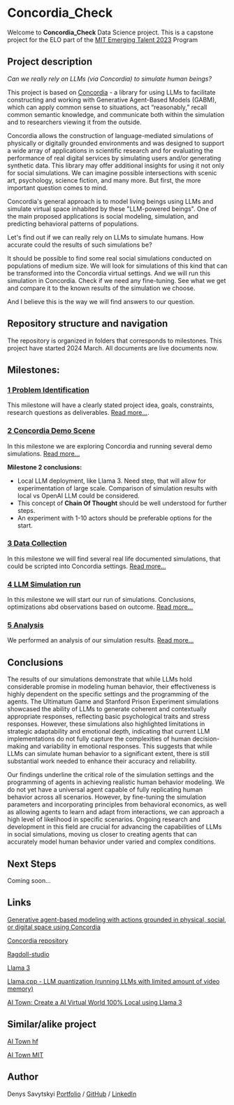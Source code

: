 # Concordia_Check

Welcome to **Concordia_Check** Data Science project. This is a capstone project for the ELO part of the [MIT Emerging Talent 2023](https://emergingtalent.mit.edu/) Program

## Project description

*Can we really rely on LLMs (via Concordia) to simulate human beings?*

This project is based on [Concordia](https://github.com/google-deepmind/concordia) - a library for using LLMs to facilitate constructing and working with Generative Agent-Based Models (GABM), which can apply common sense to situations, act “reasonably,” recall common semantic knowledge, and communicate both within the simulation and to researchers viewing it from the outside.

Concordia allows the construction of language-mediated simulations of physically or digitally grounded environments and was designed to support a wide array of applications in scientific research and for evaluating the performance of real digital services by simulating users and/or generating synthetic data. This library may offer additional insights for using it not only for social simulations. We can imagine possible intersections with scenic art, psychology, science fiction, and many more. But first, the more important question comes to mind.

Concordia's general approach is to model living beings using LLMs and simulate virtual space inhabited by these "LLM-powered beings". One of the main proposed applications is social modeling, simulation, and predicting behavioral patterns of populations.

Let's find out if we can really rely on LLMs to simulate humans. How accurate could the results of such simulations be?

It should be possible to find some real social simulations conducted on populations of medium size. We will look for simulations of this kind that can be transformed into the Concordia virtual settings. And we will run this simulation in Concordia. Check if we need any fine-tuning. See what we get and compare it to the known results of the simulation we choose.

And I believe this is the way we will find answers to our question.


## Repository structure and navigation

The repository is organized in folders that corresponds to milestones. 
This project have started 2024 March. All documents are live documents now. 


## Milestones:

### [1 Problem Identification](1_problem_identification)

This milestone will have a clearly stated project idea, goals, constraints, research questions as deliverables.
[Read more...](1_problem_identification).

### [2 Concordia Demo Scene](2_concordia_demo_scene)

In this milestone we are exploring Concordia and running several demo simulations. [Read more...](2_concordia_demo_scene)

**Milestone 2 conclusions:**

- Local LLM deployment, like Llama 3. Need step, that will allow for experimentation of large scale. Comparison of simulation results with local vs OpenAI LLM could be considered. 
- This concept of **Chain Of Thought** should be well understood for further steps. 
- An experiment with 1-10 actors should be preferable options for the start.

### [3 Data Collection](3_data_collection)

In this milestone we will find several real life documented simulations, that could be scripted into Concordia settings. [Read more...](3_data_collection)

### [4 LLM Simulation run](4_llm_run)

In this milestone we will start our run of simulations. Conclusions, optimizations abd observations based on outcome. [Read more...](4_llm_run)

### [5 Analysis](5_analysis)

We performed an analysis of our simulation results. [Read more...](5_analysis/README.md)

## Conclusions

The results of our simulations demonstrate that while LLMs hold considerable promise in modeling human behavior, their effectiveness is highly dependent on the specific settings and the programming of the agents. The Ultimatum Game and Stanford Prison Experiment simulations showcased the ability of LLMs to generate coherent and contextually appropriate responses, reflecting basic psychological traits and stress responses. However, these simulations also highlighted limitations in strategic adaptability and emotional depth, indicating that current LLM implementations do not fully capture the complexities of human decision-making and variability in emotional responses. This suggests that while LLMs can simulate human behavior to a significant extent, there is still substantial work needed to enhance their accuracy and reliability.

Our findings underline the critical role of the simulation settings and the programming of agents in achieving realistic human behavior modeling. We do not yet have a universal agent capable of fully replicating human behavior across all scenarios. However, by fine-tuning the simulation parameters and incorporating principles from behavioral economics, as well as allowing agents to learn and adapt from interactions, we can approach a high level of likelihood in specific scenarios. Ongoing research and development in this field are crucial for advancing the capabilities of LLMs in social simulations, moving us closer to creating agents that can accurately model human behavior under varied and complex conditions.

## Next Steps

Coming soon...

## Links

[Generative agent-based modeling with actions grounded in physical, social, or digital space using Concordia](<resources/Generative agent-based modeling using Concordia.pdf>)

[Concordia repository](https://github.com/google-deepmind/concordia)

[Ragdoll-studio](https://ragdoll-studio.vercel.app/dolls#) 

[Llama 3](https://huggingface.co/meta-llama/Meta-Llama-3-8B)

[Llama.cpp - LLM quantization (running LLMs with limited amount of video memory)](https://github.com/ggerganov/llama.cpp)

[AI Town: Create a AI Virtual World 100% Local using Llama 3](https://www.youtube.com/watch?v=gjV4KIY5nqI)

## Similar/alike project

[AI Town hf](https://huggingface.co/spaces/radames/ai-town)

[AI Town MIT](https://github.com/a16z-infra/ai-town)


## Author

Denys Savytskyi [Portfolio](https://tvsirius.github.io/) / [GitHub](https://github.com/tvsirius) / [LinkedIn](https://www.linkedin.com/in/denys-savytskyi-19b58777/)



